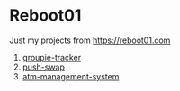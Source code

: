 # Reboot01
Just my projects from https://reboot01.com

1. [groupie-tracker](https://github.com/ExTBH/Reboot01/blob/main/groupie-tracker)
2. [push-swap](https://github.com/ExTBH/Reboot01/blob/main/push-swap)
3. [atm-management-system](https://github.com/ExTBH/Reboot01/blob/main/atm-management-system)